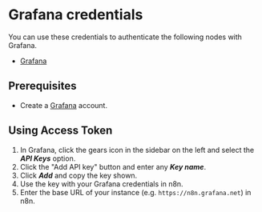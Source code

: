 # Grafana credentials

You can use these credentials to authenticate the following nodes with Grafana.

- [Grafana](/integrations/builtin/app-nodes/n8n-nodes-base.grafana/)

## Prerequisites

- Create a [Grafana](https://grafana.com/) account.

## Using Access Token

1. In Grafana, click the gears icon in the sidebar on the left and select the ***API Keys*** option.
2. Click the "Add API key" button and enter any ***Key name***.
3. Click ***Add*** and copy the key shown.
4. Use the key with your Grafana credentials in n8n.
5. Enter the base URL of your instance (e.g. `https://n8n.grafana.net`) in n8n.
